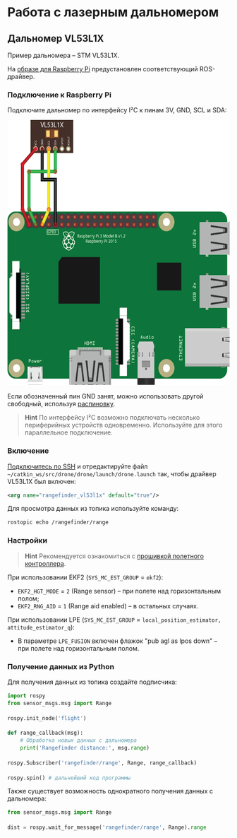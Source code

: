 # Работа с лазерным дальномером

## Дальномер VL53L1X

Пример дальномера – STM VL53L1X.

На [образе для Raspberry Pi](image.md) предустановлен соответствующий ROS-драйвер.

### Подключение к Raspberry Pi

Подключите дальномер по интерфейсу I²C к пинам 3V, GND, SCL и SDA:

<img src="../assets/raspberry-vl53l1x.png" alt="Подключение VL53L1X" height=600>

Если обозначенный пин GND занят, можно использовать другой свободный, используя [распиновку](https://pinout.xyz).

> **Hint** По интерфейсу I²C возможно подключать несколько периферийных устройств одновременно. Используйте для этого параллельное подключение.

### Включение

[Подключитесь по SSH](ssh.md) и отредактируйте файл `~/catkin_ws/src/drone/drone/launch/drone.launch` так, чтобы драйвер VL53L1X был включен:

```xml
<arg name="rangefinder_vl53l1x" default="true"/>
```

Для просмотра данных из топика используйте команду:

```bash
rostopic echo /rangefinder/range
```

### Настройки

> **Hint** Рекомендуется ознакомиться с [прошивкой полетного контроллера](firmware.md).

При использовании EKF2 (`SYS_MC_EST_GROUP` = `ekf2`):

* `EKF2_HGT_MODE` = `2` (Range sensor) – при полете над горизонтальным полом;
* `EKF2_RNG_AID` = `1` (Range aid enabled) – в остальных случаях.

При использовании LPE (`SYS_MC_EST_GROUP` = `local_position_estimator, attitude_estimator_q`):

* В параметре `LPE_FUSION` включен флажок "pub agl as lpos down" – при полете над горизонтальным полом.

### Получение данных из Python

Для получения данных из топика создайте подписчика:

```python
import rospy
from sensor_msgs.msg import Range

rospy.init_node('flight')

def range_callback(msg):
    # Обработка новых данных с дальномера
    print('Rangefinder distance:', msg.range)

rospy.Subscriber('rangefinder/range', Range, range_callback)

rospy.spin() # дальнейший код программы
```

Также существует возможность однократного получения данных с дальномера:

```python
from sensor_msgs.msg import Range

dist = rospy.wait_for_message('rangefinder/range', Range).range
```
